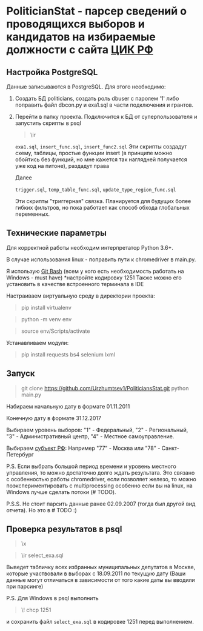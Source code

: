 # PoliticianStat - парсер сведений о проводящихся выборов и кандидатов на избираемые должности с сайта [ЦИК РФ](http//izbirkom.ru/)

## Настройка PostgreSQL
Данные записываются в PostgreSQL. Для этого необходимо: 
1. Создать БД politicians, создать роль dbuser с паролем '1' либо поправить файл dbcon.py и exa1.sql в части подключения и грантов. 
2. Перейти в папку проекта. Подключится к БД от суперпользователя и запустить скрипты в psql
    >\ir 
    
    ```exa1.sql```, ```insert_func.sql```, ```insert_func2.sql``` 
    Эти скрипты создадут схему, таблицы, простые функции insert (в принципе можно обойтись без функций, 
    но мне кажется так наглядней получается уже код на питоне), раздадут права 
    
    Далее
    
    ```trigger.sql```, ```temp_table_func.sql```, ```update_type_region_func.sql```
    
    Эти скрипты "триггерная" связка. Планируется для будущих более гибких фильтров, но пока работает 
    как способ обхода глобальных переменных.

## Технические параметры
Для корректной работы необходим интерпретатор Python 3.6+. 

В случае использования linux - поправить пути к chromedriver в main.py.

Я использую [Git Bash](https://gitforwindows.org/) (всем у кого есть необходимость работать на Windows - must have)
*настройте кодировку 1251 
Также можно его установить в качестве встроенного терминала в IDE 

Настраиваем виртуальную среду в директории проекта:

>pip install virtualenv

>python -m venv env

>source env/Scripts/activate

Устанавливаем модули: 

>pip install requests bs4 selenium lxml 

## Запуск
>git clone https://github.com/Urzhumtsev1/PoliticiansStat.git
>python main.py

Набираем начальную дату в формате 01.11.2011

Конечную дату в формате 31.12.2017

Выбираем уровень выборов:
"1" - Федеральный,
"2" - Региональный,
"3" - Административный центр,
"4" - Местное самоуправление.

Выбираем [субъект РФ](https://yadi.sk/i/222tNPSqdz276w): Например "77" - Москва или "78" - Санкт-Петербург 

P.S. Если выбрать большой период времени и уровень местного управления, то можно достаточно долго ждать результата.
Это связано с особенностью работы chromedriver, если позволяет железо, то можно поэкспериментировать с 
multiprocessing особенно если вы на linux, на Windows лучше сделать потоки (# TODO).

P.S.S. Не стоит парсить данные ранее 02.09.2007 (тогда был другой вид отчета). Но это в # TODO :)

## Проверка результатов в psql
>\x

>\ir select_exa.sql

Выведет табличку всех избранных муниципальных депутатов в Москве, которые участвовали в выборах с 18.09.2011 по текущую дату 
(Ваши данные могут отличаться в зависимости от того какие даты вы вводили при парсинге) 

P.S. Для Windows в psql выполнить 
>\\! chcp 1251 

и сохранить файл ```select_exa.sql``` в кодировке 1251 перед выполнением.
